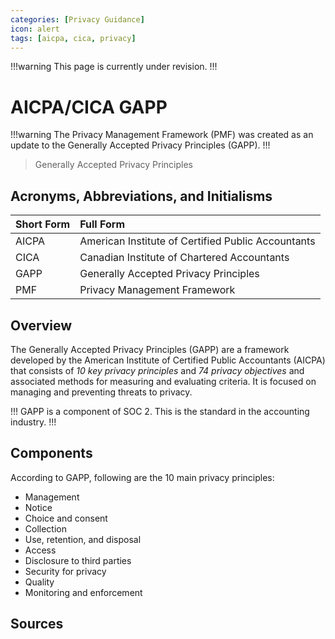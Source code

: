 ```yaml
---
categories: [Privacy Guidance]
icon: alert
tags: [aicpa, cica, privacy]
---
```


!!!warning
This page is currently under revision.
!!!

# AICPA/CICA GAPP

!!!warning
The Privacy Management Framework (PMF) was created as an update to the Generally Accepted Privacy Principles (GAPP).
!!!

> Generally Accepted Privacy Principles

## Acronyms, Abbreviations, and Initialisms

Short Form | Full Form
:--- | :---
AICPA | American Institute of Certified Public Accountants
CICA | Canadian Institute of Chartered Accountants
GAPP | Generally Accepted Privacy Principles
PMF | Privacy Management Framework

## Overview

The Generally Accepted Privacy Principles (GAPP) are a framework developed by the American Institute of Certified Public Accountants (AICPA) that consists of *10 key privacy principles* and *74 privacy objectives* and associated methods for measuring and evaluating criteria. It is focused on managing and preventing threats to privacy.

!!!
GAPP is a component of SOC 2. This is the standard in the accounting industry.
!!!

## Components

According to GAPP, following are the 10 main privacy principles:

- Management
- Notice
- Choice and consent
- Collection
- Use, retention, and disposal
- Access
- Disclosure to third parties
- Security for privacy
- Quality
- Monitoring and enforcement

## Sources